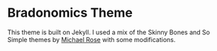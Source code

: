# Bradonomics Theme

This theme is built on Jekyll. I used a mix of the Skinny Bones and So Simple themes by [Michael Rose](http://mademistakes.com) with some modifications.